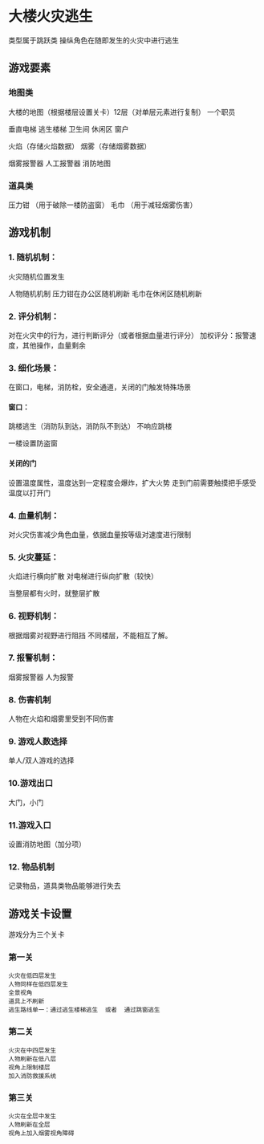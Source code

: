 # 大楼火灾逃生
类型属于跳跃类
操纵角色在随即发生的火灾中进行逃生

## 游戏要素
### 地图类
大楼的地图（根据楼层设置关卡）12层（对单层元素进行复制）
一个职员

垂直电梯
逃生楼梯
卫生间
休闲区
窗户

火焰（存储火焰数据）
烟雾（存储烟雾数据）

烟雾报警器
人工报警器
消防地图

### 道具类
压力钳  （用于破除一楼防盗窗）
毛巾    （用于减轻烟雾伤害）

## 游戏机制
### 1. 随机机制：
火灾随机位置发生

人物随机机制
压力钳在办公区随机刷新
毛巾在休闲区随机刷新


### 2. 评分机制：
对在火灾中的行为，进行判断评分（或者根据血量进行评分）
加权评分：报警速度，其他操作，血量剩余
### 3. 细化场景：
在窗口，电梯，消防栓，安全通道，关闭的门触发特殊场景
#### 窗口：
跳楼逃生（消防队到达，消防队不到达）
不响应跳楼

一楼设置防盗窗
#### 关闭的门
设置温度属性，温度达到一定程度会爆炸，扩大火势
走到门前需要触摸把手感受温度以打开门
### 4. 血量机制：
对火灾伤害减少角色血量，依据血量按等级对速度进行限制
### 5. 火灾蔓延：
火焰进行横向扩散
对电梯进行纵向扩散（较快）

当整层都有火时，就整层扩散
### 6. 视野机制：
根据烟雾对视野进行阻挡
不同楼层，不能相互了解。
### 7. 报警机制：
烟雾报警器
人为报警
### 8. 伤害机制
人物在火焰和烟雾里受到不同伤害
### 9. 游戏人数选择
单人/双人游戏的选择
### 10.游戏出口
大门，小门
### 11.游戏入口
设置消防地图（加分项）

### 12. 物品机制
记录物品，道具类物品能够进行失去

## 游戏关卡设置
游戏分为三个关卡

### 第一关
    火灾在低四层发生
    人物同样在低四层发生
    全景视角
    道具上不刷新
    逃生路线单一：通过逃生楼梯逃生  或者  通过跳窗逃生
### 第二关
    火灾在中四层发生
    人物刷新在低八层
    视角上限制楼层
    加入消防救援系统
### 第三关
    火灾在全层中发生
    人物刷新在全层
    视角上加入烟雾视角障碍
